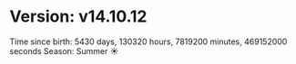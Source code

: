 # Version: v14.10.12
Time since birth: 5430 days, 130320 hours, 7819200 minutes, 469152000 seconds
Season: Summer ☀️

